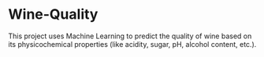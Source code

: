# Wine-Quality
This project uses Machine Learning to predict the quality of wine based on its physicochemical properties (like acidity, sugar, pH, alcohol content, etc.).
